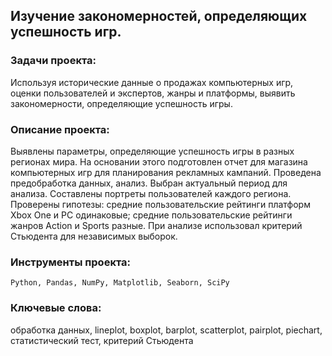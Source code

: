## Изучение закономерностей, определяющих успешность игр.

### Задачи проекта:
Используя исторические данные о продажах компьютерных игр, оценки пользователей и экспертов, жанры и платформы, выявить закономерности, определяющие успешность игры.

### Описание проекта:
Выявлены параметры, определяющие успешность игры в разных регионах мира. На основании этого подготовлен отчет для магазина компьютерных игр для планирования рекламных кампаний.
Проведена предобработка данных, анализ. Выбран актуальный период для анализа. Составлены портреты пользователей каждого региона.
Проверены гипотезы: средние пользовательские рейтинги платформ Xbox One и PC одинаковые; средние пользовательские рейтинги жанров Action и Sports разные.
При анализе использовал критерий Стьюдента для независимых выборок.

### Инструменты проекта:
<code>Python, Pandas, NumPy, Matplotlib, Seaborn, SciPy</code>

### Ключевые слова:
обработка данных, lineplot, boxplot, barplot, scatterplot, pairplot, piechart, статистический тест, критерий Стьюдента
